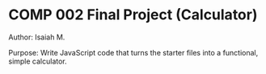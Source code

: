 # COMP 002 Final Project (Calculator)

Author: Isaiah M.

Purpose: Write JavaScript code that turns the starter files into a functional, simple calculator.
